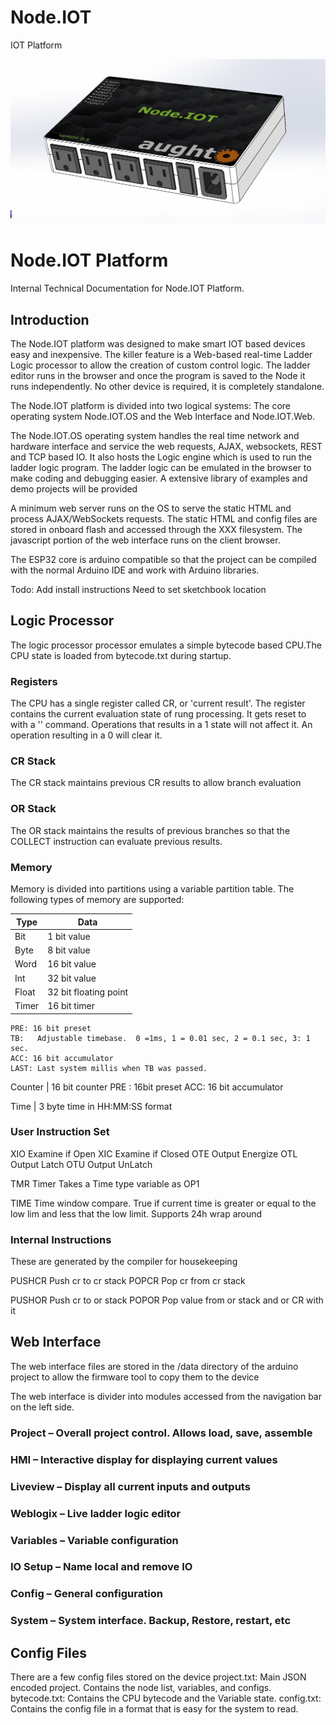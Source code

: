 # Node.IOT
IOT Platform

![Node.IOT](https://github.com/aughto/Node.IOT.Node/blob/master/Images/Image1.png "Node.IOT")


# Node.IOT Platform

Internal Technical Documentation for Node.IOT Platform.


## Introduction

The Node.IOT platform was designed to make smart IOT based devices easy and inexpensive. The killer feature is a Web-based real-time Ladder Logic processor to allow the creation of custom control logic.  The ladder editor runs in the browser and once the program is saved to the Node it runs independently. No other device is required, it is completely standalone.

The Node.IOT platform is divided into two logical systems: The core operating system Node.IOT.OS and the Web Interface and Node.IOT.Web.

The Node.IOT.OS operating system handles the real time network and hardware interface and service the web requests, AJAX, websockets, REST and TCP based IO. It also hosts the Logic engine which is used to run the ladder logic program.  The ladder logic can be emulated in the browser to make coding and debugging easier.   A extensive library of examples and demo projects will be provided

A minimum web server runs on the OS to serve the static HTML and process AJAX/WebSockets requests.   The static HTML and config files are stored in onboard flash and accessed through the XXX filesystem.  The javascript portion of the web interface runs on the client browser.

The ESP32 core is arduino compatible so that the project can be compiled with the normal Arduino IDE and work with Arduino libraries.

Todo:
Add install instructions
Need to set sketchbook location



## Logic Processor 

The logic processor processor emulates a simple bytecode based CPU.The CPU state is loaded from bytecode.txt during startup.

### Registers
The CPU has a single register called CR, or 'current result'.  The register contains the current evaluation state of rung processing.  It gets reset to with a '' command.  Operations that results in a 1 state will not affect it. An operation resulting in a 0 will clear it.

### CR Stack
The CR stack maintains previous CR results to allow branch evaluation

### OR Stack
The OR stack maintains the results of previous branches so that the COLLECT instruction can evaluate previous results.

### Memory
Memory is divided into partitions using a variable partition table.
The following types of memory are supported:

 Type | Data |
-------|-------
Bit | 1 bit value
Byte | 8 bit value
Word | 16 bit value
Int | 32 bit value
Float | 32 bit floating point 
Timer | 16 bit  timer
	PRE: 16 bit preset 
	TB:   Adjustable timebase.  0 =1ms, 1 = 0.01 sec, 2 = 0.1 sec, 3: 1 sec.
	ACC: 16 bit accumulator
	LAST: Last system millis when TB was passed.  


Counter | 16 bit counter
	PRE 	: 16bit preset
	ACC: 16 bit accumulator


Time | 3 byte time in HH:MM:SS format

### User Instruction Set

XIO	Examine if Open
XIC	Examine if Closed
OTE	Output Energize
OTL	Output Latch
OTU	Output UnLatch

TMR	Timer
	Takes a Time type variable as OP1


TIME	Time window compare.  True if current time is greater or equal to the low lim and less that the low limit.  Supports 24h wrap around






### Internal Instructions
These are generated by the compiler for housekeeping

PUSHCR	Push cr to cr stack
POPCR	Pop cr from cr stack

PUSHOR	Push cr to or stack
POPOR	Pop value from or stack and or CR with it 


## Web Interface

The web interface files are stored in the /data directory of the arduino project to allow the firmware tool to copy them to the device

The web interface is divider into modules accessed from the navigation bar on the left side.

### Project – Overall project control. Allows load, save, assemble
### HMI – Interactive display for displaying current values
### Liveview – Display all current inputs and outputs
### Weblogix – Live ladder logic editor
### Variables – Variable configuration 
### IO Setup – Name local and remove IO 
### Config – General configuration 
### System – System interface. Backup, Restore, restart, etc





## Config Files
There are a few config files stored on the device
project.txt: Main JSON encoded project. Contains the node list, variables, and configs.
bytecode.txt: Contains the CPU bytecode and the Variable state.
config.txt: Contains the config file in a format that is easy for the system to read.
















